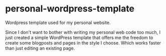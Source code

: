 # personal-wordpress-template
Wordpress template used for my personal website. 

Since I don't want to bother with writing my personal web code too much, I just created a simple WordPress template that offers me the freedom to create some blogposts and pages in the style I choose. Which works faster than just editing an existing page.
